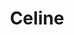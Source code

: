 ---
layout: piece
collection_: paintings
title: Celine
id: celine
media: Acrylic
dimensions: 8" x 10"
description: Painted with popsicle sticks on board.
price: $90
create_date: 2014
---